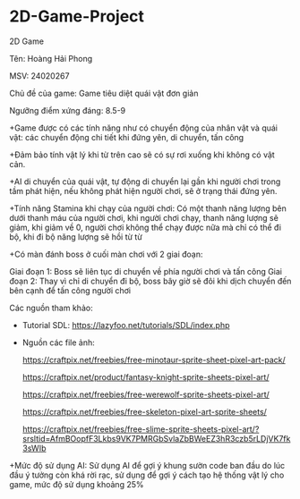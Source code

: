 # 2D-Game-Project
2D Game

Tên: Hoàng Hải Phong

MSV: 24020267

Chủ đề của game: Game tiêu diệt quái vật đơn giản

Ngưỡng điểm xứng đáng: 8.5-9

+Game được có các tính năng như có chuyển động của nhân vật và quái vật: các chuyển động chi tiết khi đứng yên, di chuyển, tấn công

+Đảm bảo tính vật lý khi từ trên cao sẽ có sự rơi xuống khi không có vật cản.

+AI di chuyển của quái vật, tự động di chuyển lại gần khi người chơi trong tầm phát hiện, nếu không phát hiện người chơi, sẽ ở trạng thái đứng yên.

+Tính năng Stamina khi chạy của người chơi: Có một thanh năng lượng bên dưới thanh máu của người chơi, khi người chơi chạy, thanh năng lượng sẽ giảm, khi giảm về 0, người chơi không thể chạy được nữa mà chỉ có thể đi bộ, khi đi bộ năng lượng sẽ hồi từ từ

+Có màn đánh boss ở cuối màn chơi với 2 giai đoạn:

  Giai đoạn 1: Boss sẽ liên tục di chuyển về phía người chơi và tấn công
  Giai đoạn 2: Thay vì chỉ di chuyển đi bộ, boss bây giờ sẽ đôi khi dịch chuyển đến bên cạnh để tấn công người chơi

Các nguồn tham khảo:

+ Tutorial SDL: https://lazyfoo.net/tutorials/SDL/index.php

+ Nguồn các file ảnh:
  
  https://craftpix.net/freebies/free-minotaur-sprite-sheet-pixel-art-pack/
  
  https://craftpix.net/product/fantasy-knight-sprite-sheets-pixel-art/
  
  https://craftpix.net/freebies/free-werewolf-sprite-sheets-pixel-art/
  
  https://craftpix.net/freebies/free-skeleton-pixel-art-sprite-sheets/
  
  https://craftpix.net/freebies/free-slime-sprite-sheets-pixel-art/?srsltid=AfmBOopfF3Lkbs9VK7PMRGbSvlaZbBWeEZ3hR3czb5rLDjVK7fk3sWIb
  
+Mức độ sử dụng AI: Sử dụng AI để gợi ý khung sườn code ban đầu do lúc đầu ý tưởng còn khá rời rạc, sử dụng để gợi ý cách tạo hệ thống vật lý cho game, mức độ sử dụng khoảng 25%
